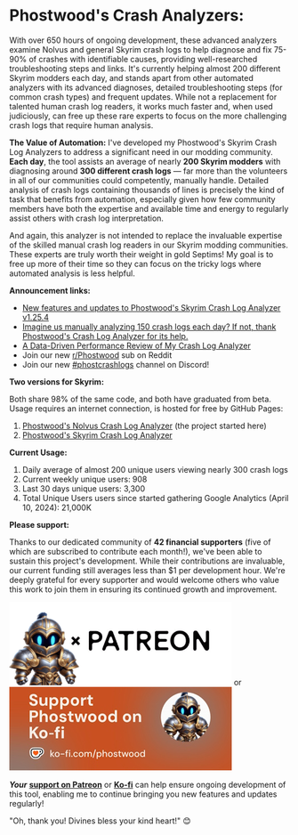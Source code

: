 # Phostwood's Crash Analyzers:

With over 650 hours of ongoing development, these advanced analyzers examine Nolvus and general Skyrim crash logs to help diagnose and fix 75-90% of crashes with identifiable causes, providing well-researched troubleshooting steps and links. It's currently helping almost 200 different Skyrim modders each day, and stands apart from other automated analyzers with its advanced diagnoses, detailed troubleshooting steps (for common crash types) and frequent updates.
While not a replacement for talented human crash log readers, it works much faster and, when used judiciously, can free up these rare experts to focus on the more challenging crash logs that require human analysis. 


**The Value of Automation:**
I've developed my Phostwood's Skyrim Crash Log Analyzers to address a significant need in our modding community. **Each day**, the tool assists an average of nearly **200 Skyrim modders** with diagnosing around **300 different crash logs** — far more than the volunteers in all of our communities could competently, manually handle. Detailed analysis of crash logs containing thousands of lines is precisely the kind of task that benefits from automation, especially given how few community members have both the expertise and available time and energy to regularly assist others with crash log interpretation.

And again, this analyzer is not intended to replace the invaluable expertise of the skilled manual crash log readers in our Skyrim modding communities. These experts are truly worth their weight in gold Septims! My goal is to free up more of their time so they can focus on the tricky logs where automated analysis is less helpful.



**Announcement links:**
- [New features and updates to Phostwood's Skyrim Crash Log Analyzer v1.25.4](https://www.reddit.com/r/skyrimmods/comments/1n1q9o7/new_features_and_updates_to_phostwoods_skyrim/)
- [Imagine us manually analyzing 150 crash logs each day? If not, thank Phostwood's Crash Log Analyzer for its help.](https://www.reddit.com/r/skyrimmods/comments/1jfwuw1/imagine_us_manually_analyzing_150_crash_logs_each/)
- [A Data-Driven Performance Review of My Crash Log Analyzer](https://www.reddit.com/r/skyrimmods/comments/1j44ezl/a_datadriven_performance_review_of_my_crash_log/)
- Join our new [r/Phostwood](https://www.reddit.com/r/Phostwood) sub on Reddit
- Join our new [#phostcrashlogs](https://discord.gg/Wnsgra4B8Z) channel on Discord!

**Two versions for Skyrim:**

Both share 98% of the same code, and both have graduated from beta. Usage requires an internet connection, is hosted for free by GitHub Pages:

1. [Phostwood's Nolvus Crash Log Analyzer](https://phostwood.github.io/crash-analyzer/) (the project started here)
2. [Phostwood's Skyrim Crash Log Analyzer](https://phostwood.github.io/crash-analyzer/skyrim.html)

**Current Usage:**
1. Daily average of almost 200 unique users viewing nearly 300 crash logs
2. Current weekly unique users: 908
3. Last 30 days unique users: 3,300
4. Total Unique Users users since started gathering Google Analytics (April 10, 2024): 21,000K

**Please support:**

Thanks to our dedicated community of **42 financial supporters** (five of which are subscribed to contribute each month!), we've been able to sustain this project's development. While their contributions are invaluable, our current funding still averages less than $1 per development hour. We're deeply grateful for every supporter and would welcome others who value this work to join them in ensuring its continued growth and improvement.

[<img src="./Patreon.png">](https://www.patreon.com/Phostwood)
or [<img src="./phostwood-Ko-fi-Horizontal.jpg">](https://ko-fi.com/phostwood)

<strong><em>Your</em></strong> <a href="https://www.patreon.com/Phostwood" style="font-weight: bold;">support on Patreon</a> or <a href="https://ko-fi.com/phostwood" style="font-weight: bold;">Ko-fi</a> can help ensure ongoing development of this tool, enabling me to continue bringing you new features and updates regularly!

"Oh, thank you! Divines bless your kind heart!" 😊
